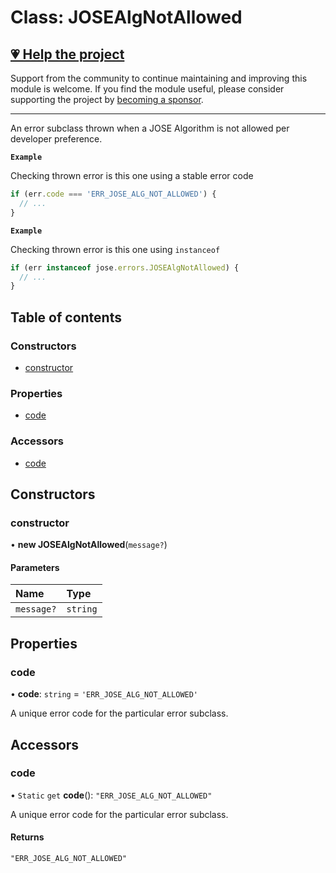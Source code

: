 # Class: JOSEAlgNotAllowed

## [💗 Help the project](https://github.com/sponsors/panva)

Support from the community to continue maintaining and improving this module is welcome. If you find the module useful, please consider supporting the project by [becoming a sponsor](https://github.com/sponsors/panva).

---

An error subclass thrown when a JOSE Algorithm is not allowed per developer preference.

**`Example`**

Checking thrown error is this one using a stable error code

```js
if (err.code === 'ERR_JOSE_ALG_NOT_ALLOWED') {
  // ...
}
```

**`Example`**

Checking thrown error is this one using `instanceof`

```js
if (err instanceof jose.errors.JOSEAlgNotAllowed) {
  // ...
}
```

## Table of contents

### Constructors

- [constructor](util_errors.JOSEAlgNotAllowed.md#constructor)

### Properties

- [code](util_errors.JOSEAlgNotAllowed.md#code)

### Accessors

- [code](util_errors.JOSEAlgNotAllowed.md#code-1)

## Constructors

### constructor

• **new JOSEAlgNotAllowed**(`message?`)

#### Parameters

| Name | Type |
| :------ | :------ |
| `message?` | `string` |

## Properties

### code

• **code**: `string` = `'ERR_JOSE_ALG_NOT_ALLOWED'`

A unique error code for the particular error subclass.

## Accessors

### code

• `Static` `get` **code**(): ``"ERR_JOSE_ALG_NOT_ALLOWED"``

A unique error code for the particular error subclass.

#### Returns

``"ERR_JOSE_ALG_NOT_ALLOWED"``
